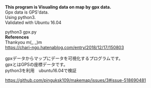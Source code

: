 **This program is Visualing data on map by gpx data.**
<br>
Gpx data is GPS'data.
<br>
Using python3.
<br>
Validated with Ubuntu 16.04
<br>

python3 gpx.py
<br>
**References** 
<br>
Thankyou m(_ _)m 
<br>
https://chari-ngo.hatenablog.com/entry/2018/12/17/150803
<br>
<br>
gpxデータからマップにデータを可視化するプログラムです。
<br>
gpxとはGPSの座標データです。
<br>
python3を利用　ubuntu16.04で検証

https://github.com/pinguksk109/makemap/issues/3#issue-518690481
